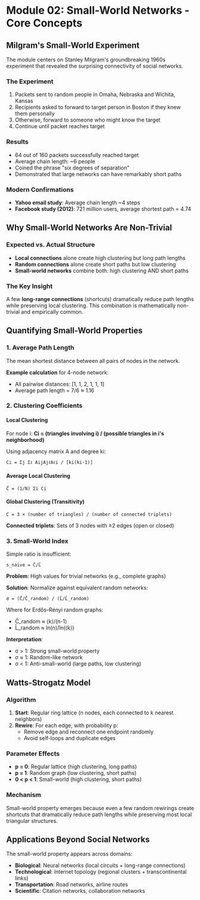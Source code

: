 # Module 02: Small-World Networks - Core Concepts

## Milgram's Small-World Experiment

The module centers on Stanley Milgram's groundbreaking 1960s experiment that revealed the surprising connectivity of social networks.

### The Experiment
1. Packets sent to random people in Omaha, Nebraska and Wichita, Kansas
2. Recipients asked to forward to target person in Boston if they knew them personally
3. Otherwise, forward to someone who might know the target
4. Continue until packet reaches target

### Results
- 64 out of 160 packets successfully reached target
- Average chain length: ~6 people
- Coined the phrase "six degrees of separation"
- Demonstrated that large networks can have remarkably short paths

### Modern Confirmations
- **Yahoo email study**: Average chain length ~4 steps
- **Facebook study (2012)**: 721 million users, average shortest path = 4.74

## Why Small-World Networks Are Non-Trivial

### Expected vs. Actual Structure
- **Local connections** alone create high clustering but long path lengths
- **Random connections** alone create short paths but low clustering  
- **Small-world networks** combine both: high clustering AND short paths

### The Key Insight
A few **long-range connections** (shortcuts) dramatically reduce path lengths while preserving local clustering. This combination is mathematically non-trivial and empirically common.

## Quantifying Small-World Properties

### 1. Average Path Length
The mean shortest distance between all pairs of nodes in the network.

**Example calculation** for 4-node network:
- All pairwise distances: [1, 1, 2, 1, 1, 1]
- Average path length = 7/6 ≈ 1.16

### 2. Clustering Coefficients

#### Local Clustering
For node i: **Ci = (triangles involving i) / (possible triangles in i's neighborhood)**

Using adjacency matrix A and degree ki:
```
Ci = Σj Σℓ AijAjℓAℓi / [ki(ki-1)]
```

#### Average Local Clustering
```
C̄ = (1/N) Σi Ci
```

#### Global Clustering (Transitivity)
```
C = 3 × (number of triangles) / (number of connected triplets)
```

**Connected triplets**: Sets of 3 nodes with ≥2 edges (open or closed)

### 3. Small-World Index

Simple ratio is insufficient:
```
s_naive = C̄/L̄
```

**Problem**: High values for trivial networks (e.g., complete graphs)

**Solution**: Normalize against equivalent random networks:
```
σ = (C̄/C̄_random) / (L̄/L̄_random)
```

Where for Erdős–Rényi random graphs:
- C̄_random ≈ ⟨k⟩/(n-1)  
- L̄_random ≈ ln(n)/ln(⟨k⟩)

**Interpretation**:
- σ > 1: Strong small-world property
- σ ≈ 1: Random-like network  
- σ < 1: Anti-small-world (large paths, low clustering)

## Watts-Strogatz Model

### Algorithm
1. **Start**: Regular ring lattice (n nodes, each connected to k nearest neighbors)
2. **Rewire**: For each edge, with probability p:
   - Remove edge and reconnect one endpoint randomly
   - Avoid self-loops and duplicate edges

### Parameter Effects
- **p = 0**: Regular lattice (high clustering, long paths)
- **p = 1**: Random graph (low clustering, short paths)  
- **0 < p < 1**: Small-world (high clustering, short paths)

### Mechanism
Small-world property emerges because even a few random rewirings create shortcuts that dramatically reduce path lengths while preserving most local triangular structures.

## Applications Beyond Social Networks

The small-world property appears across domains:
- **Biological**: Neural networks (local circuits + long-range connections)
- **Technological**: Internet topology (regional clusters + transcontinental links)
- **Transportation**: Road networks, airline routes
- **Scientific**: Citation networks, collaboration networks